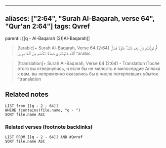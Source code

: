 
---
aliases: ["2:64", "Surah Al-Baqarah, verse 64", "Qur'an 2:64"]
tags: Qvref
---

parent:: [[q - Al-Baqarah (2)|Al-Baqarah]]

> [!arabic]+ Surah Al-Baqarah, Verse 64 (2:64)
> <span class="quran-arabic">ثُمَّ تَوَلَّيْتُم مِّنۢ بَعْدِ ذَٰلِكَ ۖ فَلَوْلَا فَضْلُ ٱللَّهِ عَلَيْكُمْ وَرَحْمَتُهُۥ لَكُنتُم مِّنَ ٱلْخَـٰسِرِينَ</span>
^arabic

> [!translation]+ Surah Al-Baqarah, Verse 64 (2:64) - Translation
> После этого вы отвернулись, и если бы не милость и милосердие Аллаха к вам, вы непременно оказались бы в числе потерпевших убыток.
^translation



## Related notes
```dataview
LIST from [[q - 2 - 64]]
WHERE !contains(file.name, "q - ")
SORT file.name ASC
```

### Related verses (footnote backlinks)
```dataview
LIST FROM [[q - 2 - 64]] AND #Qvref
SORT file.name ASC
```

